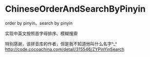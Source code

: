 # ChineseOrderAndSearchByPinyin
order by pinyin、search by pinyin

实现中英文按照首字母排序、模糊搜索

特别感谢，该拼音库的作者，但是我不知道他叫什么名字^_^
http://code.cocoachina.com/detail/315546/ZYPinYinSearch

